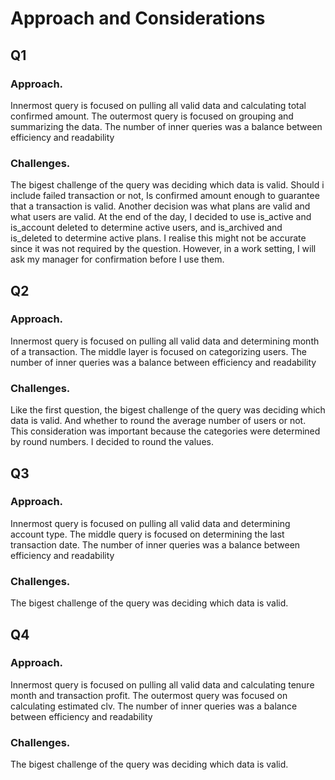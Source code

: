 # Approach and Considerations

## Q1

### Approach. 
Innermost query is focused on pulling all valid data and calculating total confirmed amount. The outermost query is focused on grouping and summarizing the data. The number of inner queries was a balance between efficiency and readability
### Challenges.
The bigest challenge of the query  was deciding which data is valid. Should i include failed transaction or not, Is confirmed amount enough to guarantee that a transaction is valid. Another decision was what plans are valid and what users are valid. At the end of the day, I decided to use is_active and is_account deleted to determine active users, and is_archived and is_deleted to determine active plans. I realise this might not be accurate since it was not required by the question. However, in a work setting, I will ask my manager for confirmation before I use them.


## Q2

### Approach. 
Innermost query is focused on pulling all valid data and determining month of a transaction. The middle layer is focused on categorizing users. The number of inner queries was a balance between efficiency and readability
### Challenges.
Like the first question, the bigest challenge of the query  was deciding which data is valid. And whether to round the average number of users or not. This consideration was important because the categories were determined by round numbers. I decided to round the values.

## Q3

### Approach. 
Innermost query is focused on pulling all valid data and determining account type. The middle query is focused on determining the last transaction date. The number of inner queries was a balance between efficiency and readability
### Challenges.
The bigest challenge of the query  was deciding which data is valid. 

## Q4
### Approach. 
Innermost query is focused on pulling all valid data and calculating tenure month and transaction profit. The outermost query was focused on calculating estimated clv. The number of inner queries was a balance between efficiency and readability
### Challenges.
The bigest challenge of the query  was deciding which data is valid. 
